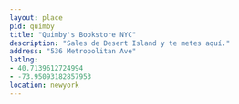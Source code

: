 ```yaml
---
layout: place
pid: quimby
title: "Quimby's Bookstore NYC"
description: "Sales de Desert Island y te metes aquí."
address: "536 Metropolitan Ave"
latlng:
- 40.7139612724994
- -73.95093182857953
location: newyork
---
```

